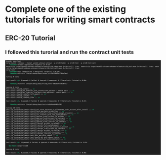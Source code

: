 # Complete one of the existing tutorials for writing smart contracts

## ERC-20 Tutorial
### I followed this turorial and run the contract unit tests
![](https://raw.githubusercontent.com/ysongh/Get-Started-With-Casper-Submissions/master/Task2/screenshot1.png)